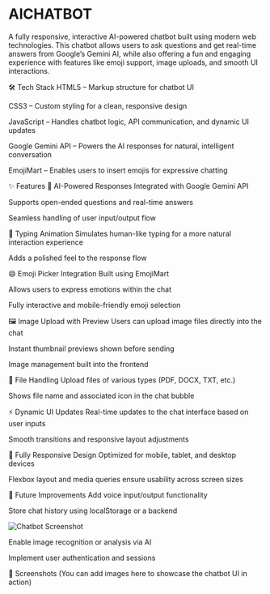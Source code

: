 # AICHATBOT

A fully responsive, interactive AI-powered chatbot built using modern web technologies. This chatbot allows users to ask questions and get real-time answers from Google’s Gemini AI, while also offering a fun and engaging experience with features like emoji support, image uploads, and smooth UI interactions.

🛠️ Tech Stack
HTML5 – Markup structure for chatbot UI

CSS3 – Custom styling for a clean, responsive design

JavaScript  – Handles chatbot logic, API communication, and dynamic UI updates

Google Gemini API – Powers the AI responses for natural, intelligent conversation

EmojiMart – Enables users to insert emojis for expressive chatting

✨ Features
🤖 AI-Powered Responses
Integrated with Google Gemini API

Supports open-ended questions and real-time answers

Seamless handling of user input/output flow

💬 Typing Animation
Simulates human-like typing for a more natural interaction experience

Adds a polished feel to the response flow

😄 Emoji Picker Integration
Built using EmojiMart

Allows users to express emotions within the chat

Fully interactive and mobile-friendly emoji selection

🖼️ Image Upload with Preview
Users can upload image files directly into the chat

Instant thumbnail previews shown before sending

Image management built into the frontend

📁 File Handling
Upload files of various types (PDF, DOCX, TXT, etc.)

Shows file name and associated icon in the chat bubble

⚡ Dynamic UI Updates
Real-time updates to the chat interface based on user inputs

Smooth transitions and responsive layout adjustments

📱 Fully Responsive Design
Optimized for mobile, tablet, and desktop devices

Flexbox layout and media queries ensure usability across screen sizes

🚀 Future Improvements
Add voice input/output functionality

Store chat history using localStorage or a backend

![Chatbot Screenshot](images/chatbot-screenshot.png)

Enable image recognition or analysis via AI

Implement user authentication and sessions

📸 Screenshots
(You can add images here to showcase the chatbot UI in action)
